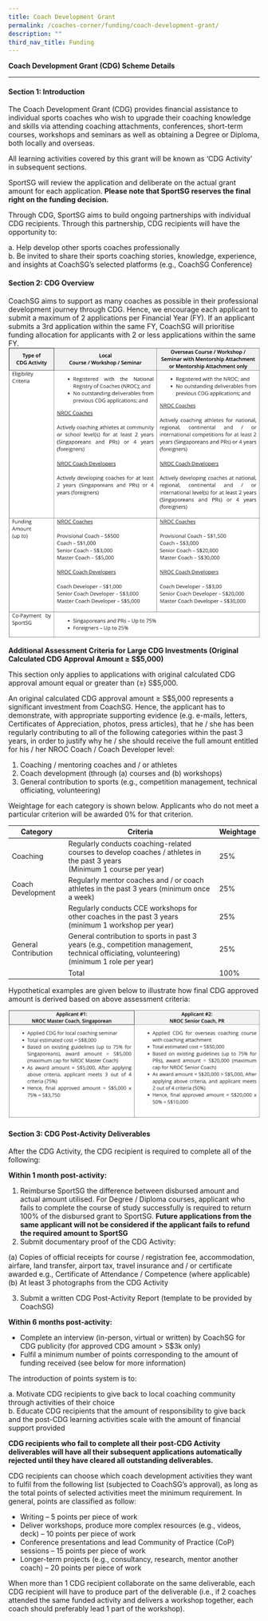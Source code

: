 ```yaml
---
title: Coach Development Grant
permalink: /coaches-corner/funding/coach-development-grant/
description: ""
third_nav_title: Funding
---
```

**Coach Development Grant (CDG) Scheme Details**
<hr>

#### **Section 1: Introduction**

The Coach Development Grant (CDG) provides financial assistance to individual sports coaches who wish to upgrade their coaching knowledge and skills via attending coaching attachments, conferences, short-term courses, workshops and seminars as well as obtaining a Degree or Diploma, both locally and overseas.

All learning activities covered by this grant will be known as ‘CDG Activity’ in subsequent sections.

SportSG will review the application and deliberate on the actual grant amount for each application. **Please note that SportSG reserves the final right on the funding decision.**

Through CDG, SportSG aims to build ongoing partnerships with individual CDG recipients. Through this partnership, CDG recipients will have the opportunity to:

a. Help develop other sports coaches professionally
<br>
b. Be invited to share their sports coaching stories, knowledge, experience, and insights at CoachSG’s selected platforms (e.g., CoachSG Conference)

#### **Section 2: CDG Overview**
CoachSG aims to support as many coaches as possible in their professional development journey through CDG. Hence, we encourage each applicant to submit a maximum of 2 applications per Financial Year (FY). If an applicant submits a 3rd application within the same FY, CoachSG will prioritise funding allocation for applicants with 2 or less applications within the same FY.
![](/images/Support/Coache's%20Corner/Funding/Coach%20Development%20Grant/table1.png)

**Additional Assessment Criteria for Large CDG Investments
(Original Calculated CDG Approval Amount ≥ S$5,000)**

This section only applies to applications with original calculated CDG approval amount equal or greater than (≥) S$5,000.

An original calculated CDG approval amount ≥ S$5,000 represents a significant investment from CoachSG. Hence, the applicant has to demonstrate, with appropriate supporting evidence (e.g. e-mails, letters, Certificates of Appreciation, photos, press articles), that he / she has been regularly contributing to all of the following categories within the past 3 years, in order to justify why he / she should receive the full amount entitled for his / her NROC Coach / Coach Developer level:

1. Coaching / mentoring coaches and / or athletes
2. Coach development (through (a) courses and (b) workshops)
3. General contribution to sports (e.g., competition management, technical officiating, volunteering)

Weightage for each category is shown below. Applicants who do not meet a particular criterion will be awarded 0% for that criterion.

| Category | Criteria | Weightage |
| -------- | -------- | -------- |
| Coaching     | Regularly conducts coaching-related courses to develop coaches / athletes in the past 3 years<br>(Minimum 1 course per year) | 25%   |
| Coach Development     | Regularly mentor coaches and / or coach athletes in the past 3 years (minimum once a week) | 25%   |
|   | Regularly conducts CCE workshops for other coaches in the past 3 years (minimum 1 workshop per year) | 25%  |
| General Contribution  | General contribution to sports in past 3 years (e.g., competition management, technical officiating, volunteering) (minimum 1 role per year) | 25%  |
||Total| 100%|



Hypothetical examples are given below to illustrate how final CDG approved amount is derived based on above assessment criteria:

![](/images/Support/Coache's%20Corner/Funding/Coach%20Development%20Grant/table3.png)

#### **Section 3: CDG Post-Activity Deliverables**

After the CDG Activity, the CDG recipient is required to complete all of the following:

**Within 1 month post-activity:**

1. Reimburse SportSG the difference between disbursed amount and actual amount utilised. For Degree / Diploma courses, applicant who fails to complete the course of study successfully is required to return 100% of the disbursed grant to SportSG. **Future applications from the same applicant will not be considered if the applicant fails to refund the required amount to SportSG**
2. Submit documentary proof of the CDG Activity:

(a) Copies of official receipts for course / registration fee, accommodation, airfare, land transfer, airport tax, travel insurance and / or certificate awarded e.g., Certificate of Attendance / Competence (where applicable)
<br>
(b) At least 3 photographs from the CDG Activity

3. Submit a written CDG Post-Activity Report (template to be provided by CoachSG)

**Within 6 months post-activity:**

* Complete an interview (in-person, virtual or written) by CoachSG for CDG publicity (for approved CDG amount > S$3k only)
* Fulfil a minimum number of points corresponding to the amount of funding received (see below for more information)

The introduction of points system is to:

a. Motivate CDG recipients to give back to local coaching community through activities of their choice
<br>
b. Educate CDG recipients that the amount of responsibility to give back and the post-CDG learning activities scale with the amount of financial support provided

**CDG recipients who fail to complete all their post-CDG Activity deliverables will have all their subsequent applications automatically rejected until they have cleared all outstanding deliverables.**

CDG recipients can choose which coach development activities they want to fulfil from the following list (subjected to CoachSG’s approval), as long as the total points of selected activities meet the minimum requirement. In general, points are classified as follow:

* Writing – 5 points per piece of work
* Deliver workshops, produce more complex resources (e.g., videos, deck) – 10 points per piece of work
* Conference presentations and lead Community of Practice (CoP) sessions – 15 points per piece of work
* Longer-term projects (e.g., consultancy, research, mentor another coach) – 20 points per piece of work

When more than 1 CDG recipient collaborate on the same deliverable, each CDG recipient will have to produce part of the deliverable (i.e., if 2 coaches attended the same funded activity and delivers a workshop together, each coach should preferably lead 1 part of the workshop).